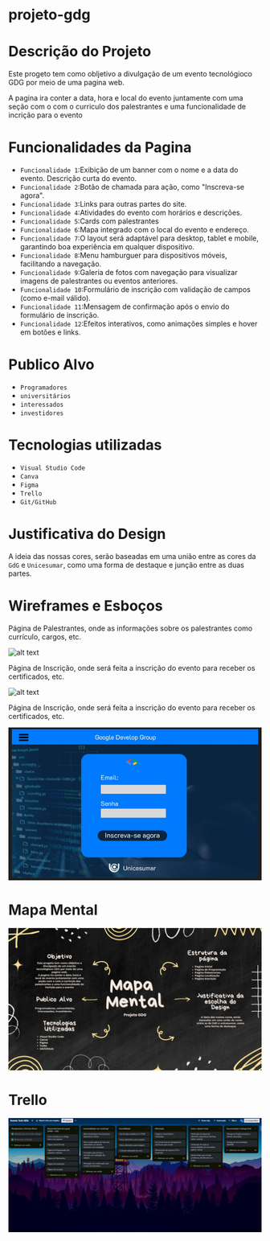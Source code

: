 # projeto-gdg

<h1>Descrição do Projeto</h1>
Este progeto tem como obljetivo a divulgação de um evento tecnológioco GDG por meio de uma pagina web.

A pagina ira conter a data, hora e local do evento juntamente com uma seção com o com o curriculo dos palestrantes e uma funcionalidade de incrição para o evento

<h1>Funcionalidades da Pagina</h1>

- `Funcionalidade 1`:Exibição de um banner com o nome e a data do evento.
  Descrição curta do evento.
- `Funcionalidade 2`:Botão de chamada para ação, como "Inscreva-se agora".
- `Funcionalidade 3`:Links para outras partes do site.
- `Funcionalidade 4`:Atividades do evento com horários e descrições.
- `Funcionalidade 5`:Cards com palestrantes
- `Funcionalidade 6`:Mapa integrado com o local do evento e endereço.
- `Funcionalidade 7`:O layout será adaptável para desktop, tablet e mobile, garantindo boa experiência em qualquer dispositivo.
- `Funcionalidade 8`:Menu hamburguer para dispositivos móveis, facilitando a navegação.
- `Funcionalidade 9`:Galeria de fotos com navegação para visualizar imagens de palestrantes ou eventos anteriores.
- `Funcionalidade 10`:Formulário de inscrição com validação de campos (como e-mail válido).
- `Funcionalidade 11`:Mensagem de confirmação após o envio do formulário de inscrição.
- `Funcionalidade 12`:Efeitos interativos, como animações simples e hover em botões e links.

<h1>Publico Alvo</h1>

- `Programadores`
- `universitários`
- `interessados`
- `investidores`

<h1>Tecnologias utilizadas</h1>

- `Visual Studio Code`
- `Canva`
- `Figma`
- `Trello`
- `Git/GitHub`

<h1>Justificativa do Design</h1>

A ideia das nossas cores, serão baseadas em uma união entre as cores da `GdG` e `Unicesumar`, como uma forma de destaque e junção entre as duas partes.

<h1>Wireframes e Esboços</h1>

<p>Página de Palestrantes, onde as informações sobre os palestrantes como currículo, cargos, etc.</p>

![alt text](<Página Inicial.jpg>)

<p>Página de Inscrição, onde será feita a inscrição do evento para receber os certificados, etc. </p>

![alt text](<Página de Palestrantes .jpg>)

<p>Página de Inscrição, onde será feita a inscrição do evento para receber os certificados, etc. </p>

![alt text](<Página de Inscrição.jpg>)


<h1>Mapa Mental</h1>

![Nosso Mapa Mental ](<Black Doodle Tools for Generating Ideas Mind Map.jpg>)

<h1>Trello</h1>

![Nosso Trello](<Captura de tela 2025-03-21 210138.png>)